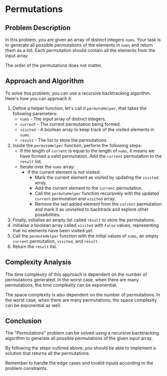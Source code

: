 # Permutations

## Problem Description

In this problem, you are given an array of distinct integers `nums`. Your task is to generate all possible permutations of the elements in `nums` and return them as a list. Each permutation should contain all the elements from the input array.

The order of the permutations does not matter.

## Approach and Algorithm

To solve this problem, you can use a recursive backtracking algorithm. Here's how you can approach it:

1. Define a helper function, let's call it `permuteHelper`, that takes the following parameters:
   - `nums` - The input array of distinct integers.
   - `current` - The current permutation being formed.
   - `visited` - A boolean array to keep track of the visited elements in `nums`.
   - `result` - The list to store the permutations.
2. Inside the `permuteHelper` function, perform the following steps:
   - If the length of `current` is equal to the length of `nums`, it means we have formed a valid permutation. Add the `current` permutation to the `result` list.
   - Iterate over the `nums` array:
     - If the current element is not visited:
       - Mark the current element as visited by updating the `visited` array.
       - Add the current element to the `current` permutation.
       - Call the `permuteHelper` function recursively with the updated `current` permutation and `visited` array.
       - Remove the last added element from the `current` permutation and mark it as unvisited to backtrack and explore other possibilities.
3. Finally, initialise an empty list called `result` to store the permutations.
4. initialise a boolean array called `visited` with `False` values, representing that no elements have been visited yet.
5. Call the `permuteHelper` function with the initial values of `nums`, an empty `current` permutation, `visited`, and `result`.
6. Return the `result` list.

## Complexity Analysis

The time complexity of this approach is dependent on the number of permutations generated. In the worst case, when there are many permutations, the time complexity can be exponential.

The space complexity is also dependent on the number of permutations. In the worst case, when there are many permutations, the space complexity can be exponential as well.

## Conclusion

The "Permutations" problem can be solved using a recursive backtracking algorithm to generate all possible permutations of the given input array.

By following the steps outlined above, you should be able to implement a solution that returns all the permutations.

Remember to handle the edge cases and invalid inputs according to the problem constraints.


